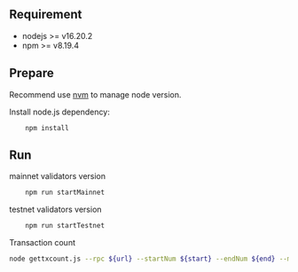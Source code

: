 ## Requirement

- nodejs >= v16.20.2
- npm >=  v8.19.4

## Prepare
Recommend use [nvm](https://github.com/nvm-sh/nvm) to manage node version.

Install node.js dependency:
```shell script
    npm install
```
## Run
mainnet validators version
```bash
    npm run startMainnet
```
testnet validators version
```bash
    npm run startTestnet
```
Transaction count
```bash
node gettxcount.js --rpc ${url} --startNum ${start} --endNum ${end} --miner ${miner} (optional)
```